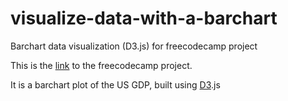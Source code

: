 # visualize-data-with-a-barchart
Barchart data visualization (D3.js) for freecodecamp project

This is the [link] to the freecodecamp project.

[link]: https://learn.freecodecamp.org/data-visualization/data-visualization-projects/visualize-data-with-a-bar-chart

It is a barchart plot of the US GDP, built using [D3].js

[D3]: https://d3js.org/

